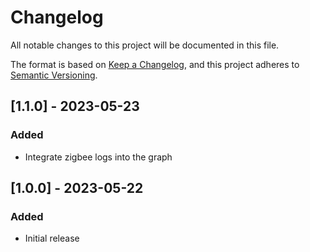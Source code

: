 # Changelog

All notable changes to this project will be documented in this file.

The format is based on [Keep a Changelog](https://keepachangelog.com/en/1.0.0/),
and this project adheres to [Semantic Versioning](https://semver.org/spec/v2.0.0.html).

## [1.1.0] - 2023-05-23

### Added
- Integrate zigbee logs into the graph

## [1.0.0] - 2023-05-22

### Added
- Initial release
